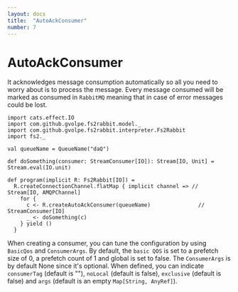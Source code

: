```yaml
---
layout: docs
title:  "AutoAckConsumer"
number: 7
---
```


# AutoAckConsumer

It acknowledges message consumption automatically so all you need to worry about is to process the message. Every message consumed will be marked as consumed in `RabbitMQ` meaning that in case of error messages could be lost.

```tut:book
import cats.effect.IO
import com.github.gvolpe.fs2rabbit.model._
import com.github.gvolpe.fs2rabbit.interpreter.Fs2Rabbit
import fs2._

val queueName = QueueName("daQ")

def doSomething(consumer: StreamConsumer[IO]): Stream[IO, Unit] = Stream.eval(IO.unit)

def program(implicit R: Fs2Rabbit[IO]) =
  R.createConnectionChannel.flatMap { implicit channel => // Stream[IO, AMQPChannel]
    for {
      c <- R.createAutoAckConsumer(queueName)	            // StreamConsumer[IO]
      _ <- doSomething(c)
    } yield ()
  }
```

When creating a consumer, you can tune the configuration by using `BasicQos` and `ConsumerArgs`. By default, the `basic QOS` is set to a prefetch size of 0, a prefetch count of 1 and global is set to false. The `ConsumerArgs` is by default None since it's optional. When defined, you can indicate `consumerTag` (default is ""), `noLocal` (default is false), `exclusive` (default is false) and `args` (default is an empty `Map[String, AnyRef]`).
